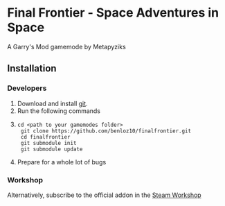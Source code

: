 # Final Frontier - Space Adventures in Space
A Garry's Mod gamemode by Metapyziks

## Installation

### Developers

1. Download and install [git](http://git-scm.com/).
1. Run the following commands
2.     cd <path to your gamemodes folder>
        git clone https://github.com/benloz10/finalfrontier.git
        cd finalfrontier
        git submodule init
        git submodule update

1. Prepare for a whole lot of bugs

### Workshop

Alternatively, subscribe to the official addon in the [Steam Workshop](http://steamcommunity.com/sharedfiles/filedetails/?id=282752490)
